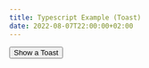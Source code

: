 ```yaml
---
title: Typescript Example (Toast)
date: 2022-08-07T22:00:00+02:00
---
```


<input type="button" value="Show a Toast" onclick="showToast()">
